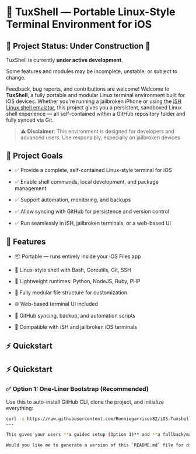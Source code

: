 # 📱 TuxShell — Portable Linux-Style Terminal Environment for iOS

## 🔧 Project Status: Under Construction 🚧

TuxShell is currently **under active development**.  

Some features and modules may be incomplete, unstable, or subject to change.  

Feedback, bug reports, and contributions are welcome!
Welcome to **TuxShell**, a fully portable and modular Linux terminal environment built for iOS devices. Whether you're running a jailbroken iPhone or using the [iSH Linux shell emulator](https://apps.apple.com/us/app/ish-shell/id1436902243), this project gives you a persistent, sandboxed Linux shell experience — all self-contained within a GitHub repository folder and fully synced via Git.
> ⚠️ **Disclaimer**: This environment is designed for developers and advanced users. Use responsibly, especially on jailbroken devices
## 🎯 Project Goals

- ✅ Provide a complete, self-contained Linux-style terminal for iOS  

- ✅ Enable shell commands, local development, and package management  

- ✅ Support automation, monitoring, and backups  

- ✅ Allow syncing with GitHub for persistence and version control  

- ✅ Run seamlessly in iSH, jailbroken terminals, or a web-based UI  
## 🚀 Features
- 📦 Portable — runs entirely inside your iOS Files app  

- 🐚 Linux-style shell with Bash, Coreutils, Git, SSH  

- 🧠 Lightweight runtimes: Python, NodeJS, Ruby, PHP  

- 📁 Fully modular file structure for customization  

- 🌐 Web-based terminal UI included  

- 🔄 GitHub syncing, backup, and automation scripts  

- 📱 Compatible with iSH and jailbroken iOS terminals  
## ⚡ Quickstart
## ⚡ Quickstart

### ✅ Option 1: One-Liner Bootstrap (Recommended)

Use this to auto-install GitHub CLI, clone the project, and initialize everything:

```bash
curl -s https://raw.githubusercontent.com/Ronniegarrison82/iOS-Tuxshell/bootstrap-setup/scripts/bootstrap_gh.sh | bash
---

This gives your users **a guided setup (Option 1)** and **a fallback/manual setup (Option 2)** — best practice for open source.

Would you like me to generate a version of this `README.md` file for direct copy/paste with all your current sections included?
